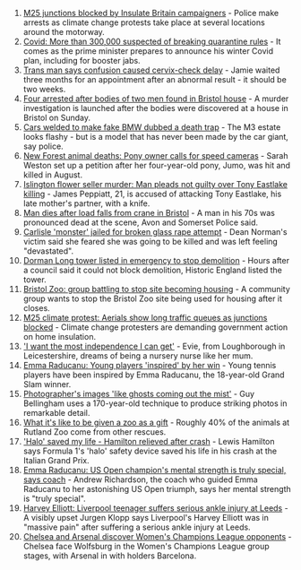 1. [M25 junctions blocked by Insulate Britain campaigners](https://www.bbc.co.uk/news/uk-england-beds-bucks-herts-58543603?at_medium=RSS&at_campaign=KARANGA) - Police make arrests as climate change protests take place at several locations around the motorway.
2. [Covid: More than 300,000 suspected of breaking quarantine rules](https://www.bbc.co.uk/news/uk-politics-58517123?at_medium=RSS&at_campaign=KARANGA) - It comes as the prime minister prepares to announce his winter Covid plan, including for booster jabs.
3. [Trans man says confusion caused cervix-check delay](https://www.bbc.co.uk/news/uk-england-humber-58515769?at_medium=RSS&at_campaign=KARANGA) - Jamie waited three months for an appointment after an abnormal result - it should be two weeks.
4. [Four arrested after bodies of two men found in Bristol house](https://www.bbc.co.uk/news/uk-england-bristol-58542782?at_medium=RSS&at_campaign=KARANGA) - A murder investigation is launched after the bodies were discovered at a house in Bristol on Sunday.
5. [Cars welded to make fake BMW dubbed a death trap](https://www.bbc.co.uk/news/uk-england-birmingham-58544020?at_medium=RSS&at_campaign=KARANGA) - The M3 estate looks flashy - but is a model that has never been made by the car giant, say police.
6. [New Forest animal deaths: Pony owner calls for speed cameras](https://www.bbc.co.uk/news/uk-england-hampshire-58503383?at_medium=RSS&at_campaign=KARANGA) - Sarah Weston set up a petition after her four-year-old pony, Jumo, was hit and killed in August.
7. [Islington flower seller murder: Man pleads not guilty over Tony Eastlake killing](https://www.bbc.co.uk/news/uk-england-london-58542832?at_medium=RSS&at_campaign=KARANGA) - James Peppiatt, 21, is accused of attacking Tony Eastlake, his late mother's partner, with a knife.
8. [Man dies after load falls from crane in Bristol](https://www.bbc.co.uk/news/uk-england-bristol-58543885?at_medium=RSS&at_campaign=KARANGA) - A man in his 70s was pronounced dead at the scene, Avon and Somerset Police said.
9. [Carlisle 'monster' jailed for broken glass rape attempt](https://www.bbc.co.uk/news/uk-england-cumbria-58546353?at_medium=RSS&at_campaign=KARANGA) - Dean Norman's victim said she feared she was going to be killed and was left feeling "devastated".
10. [Dorman Long tower listed in emergency to stop demolition](https://www.bbc.co.uk/news/uk-england-tees-58546361?at_medium=RSS&at_campaign=KARANGA) - Hours after a council said it could not block demolition, Historic England listed the tower.
11. [Bristol Zoo: group battling to stop site becoming housing](https://www.bbc.co.uk/news/uk-england-bristol-58545208?at_medium=RSS&at_campaign=KARANGA) - A community group wants to stop the Bristol Zoo site being used for housing after it closes.
12. [M25 climate protest: Aerials show long traffic queues as junctions blocked](https://www.bbc.co.uk/news/uk-58544189?at_medium=RSS&at_campaign=KARANGA) - Climate change protesters are demanding government action on home insulation.
13. ['I want the most independence I can get'](https://www.bbc.co.uk/news/uk-england-leicestershire-58501877?at_medium=RSS&at_campaign=KARANGA) - Evie, from Loughborough in Leicestershire, dreams of being a nursery nurse like her mum.
14. [Emma Raducanu: Young players 'inspired' by her win](https://www.bbc.co.uk/news/uk-58539735?at_medium=RSS&at_campaign=KARANGA) - Young tennis players have been inspired by Emma Raducanu, the 18-year-old Grand Slam winner.
15. [Photographer's images 'like ghosts coming out the mist'](https://www.bbc.co.uk/news/uk-england-bristol-58505275?at_medium=RSS&at_campaign=KARANGA) - Guy Bellingham uses a 170-year-old technique to produce striking photos in remarkable detail.
16. [What it's like to be given a zoo as a gift](https://www.bbc.co.uk/news/uk-england-leicestershire-58479112?at_medium=RSS&at_campaign=KARANGA) - Roughly 40% of the animals at Rutland Zoo come from other rescues.
17. ['Halo' saved my life - Hamilton relieved after crash](https://www.bbc.co.uk/sport/formula1/58539315?at_medium=RSS&at_campaign=KARANGA) - Lewis Hamilton says Formula 1's 'halo' safety device saved his life in his crash at the Italian Grand Prix.
18. [Emma Raducanu: US Open champion's mental strength is truly special, says coach](https://www.bbc.co.uk/sport/tennis/58540003?at_medium=RSS&at_campaign=KARANGA) - Andrew Richardson, the coach who guided Emma Raducanu to her astonishing US Open triumph, says her mental strength is "truly special".
19. [Harvey Elliott: Liverpool teenager suffers serious ankle injury at Leeds](https://www.bbc.co.uk/sport/football/58538220?at_medium=RSS&at_campaign=KARANGA) - A visibly upset Jurgen Klopp says Liverpool's Harvey Elliott was in "massive pain" after suffering a serious ankle injury at Leeds.
20. [Chelsea and Arsenal discover Women's Champions League opponents](https://www.bbc.co.uk/sport/football/58545066?at_medium=RSS&at_campaign=KARANGA) - Chelsea face Wolfsburg in the Women's Champions League group stages, with Arsenal in with holders Barcelona.
